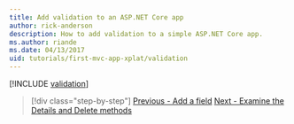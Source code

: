 ```yaml
---
title: Add validation to an ASP.NET Core app
author: rick-anderson
description: How to add validation to a simple ASP.NET Core app.
ms.author: riande
ms.date: 04/13/2017
uid: tutorials/first-mvc-app-xplat/validation
---
```


[!INCLUDE [validation](../../includes/mvc-intro/validation.md)]

> [!div class="step-by-step"]
> [Previous - Add a field](new-field.md)
> [Next - Examine the Details and Delete methods](xref:tutorials/first-mvc-app/details)  

